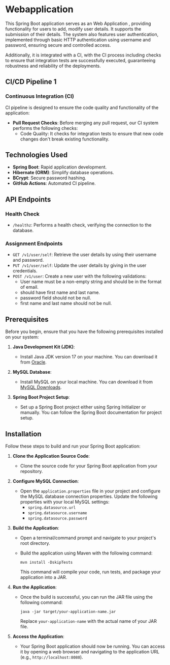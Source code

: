 # Webapplication


This Spring Boot application serves as an Web Application , providing functionality for users to add, modify user details. It supports the submission of their details. The system also features user authentication, implemented through basic HTTP authentication using username and password, ensuring secure and controlled access. 

Additionally, it is integrated with a CI, with the CI process including checks to ensure that integration tests are successfully executed, guaranteeing robustness and reliability of the deployments. 


## CI/CD Pipeline 1

### Continuous Integration (CI)

 CI pipeline is designed to ensure the code quality and functionality of the application:

- **Pull Request Checks**: Before merging any pull request, our CI system performs the following checks:
  - Code Quality: It checks for integration tests to ensure that new code changes don't break existing functionality.
  

## Technologies Used

- **Spring Boot**: Rapid application development.
- **Hibernate (ORM)**: Simplify database operations.
- **BCrypt**: Secure password hashing.
- **GitHub Actions**: Automated CI pipeline.

## API Endpoints

### Health Check

- `/healthz`: Performs a health check, verifying the connection to the database.

### Assignment Endpoints

- `GET /v1/user/self`: Retrieve the user details by using their username and password.
- `PUT /v1/user/self`: Update the user details by giving in the user credentials.
- `POST /v1/user`: Create a new user with the following validations:
  - User name must be a non-empty string and should be in the format of email.
  - should have first name and last name.
  - password field should not be null.
  - first name and last name should not be null.

## Prerequisites

Before you begin, ensure that you have the following prerequisites installed on your system:

1. **Java Development Kit (JDK)**:
   - Install Java JDK version 17 on your machine. You can download it from [Oracle](https://www.oracle.com/java/technologies/javase-jdk21-downloads.html).

2. **MySQL Database**:
   - Install MySQL on your local machine. You can download it from [MySQL Downloads](https://dev.mysql.com/downloads/installer/).

3. **Spring Boot Project Setup**:
   - Set up a Spring Boot project either using Spring Initializer or manually. You can follow the Spring Boot documentation for project setup.

## Installation

Follow these steps to build and run your Spring Boot application:

1. **Clone the Application Source Code**:
   - Clone the source code for your Spring Boot application from your repository.

2. **Configure MySQL Connection**:
   - Open the `application.properties` file in your project and configure the MySQL database connection properties. Update the following properties with your local MySQL settings:
     - `spring.datasource.url`
     - `spring.datasource.username`
     - `spring.datasource.password`

3. **Build the Application**:
   - Open a terminal/command prompt and navigate to your project's root directory.

   - Build the application using Maven with the following command:
     ```shell
     mvn install -DskipTests
     ```
     This command will compile your code, run tests, and package your application into a JAR.

4. **Run the Application**:
   - Once the build is successful, you can run the JAR file using the following command:
     ```shell
     java -jar target/your-application-name.jar
     ```
     Replace `your-application-name` with the actual name of your JAR file.

5. **Access the Application**:
   - Your Spring Boot application should now be running. You can access it by opening a web browser and navigating to the application URL (e.g., `http://localhost:8080`).
